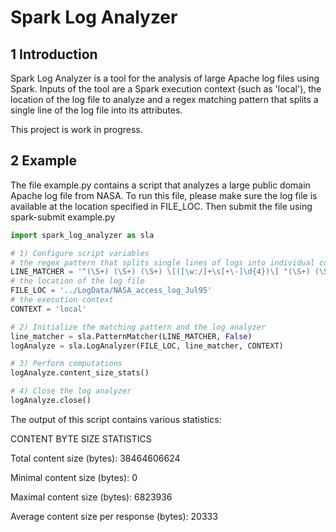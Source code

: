 # Spark Log Analyzer
## 1 Introduction
Spark Log Analyzer is a tool for the analysis of large Apache log files using Spark. 
Inputs of the tool are a Spark execution context (such as 'local'), the location of the log file to analyze and a regex matching pattern that splits a single line of the log file into its attributes.

This project is work in progress.

## 2 Example
The file example.py contains a script that analyzes a large public domain Apache log file from NASA. To run this file, please make
sure the log file is available at the location specified in FILE_LOC. Then submit the file using spark-submit example.py
  
```python
import spark_log_analyzer as sla

# 1) Configure script variables
# the regex pattern that splits single lines of logs into individual components
LINE_MATCHER = '^(\S+) (\S+) (\S+) \[([\w:/]+\s[+\-]\d{4})\] "(\S+) (\S+) (\S+)" (\d{3}) (\d+)'
# the location of the log file
FILE_LOC = '../LogData/NASA_access_log_Jul95'
# the execution context
CONTEXT = 'local'

# 2) Initialize the matching pattern and the log analyzer
line_matcher = sla.PatternMatcher(LINE_MATCHER, False)
logAnalyze = sla.LogAnalyzer(FILE_LOC, line_matcher, CONTEXT)

# 3) Perform computations
logAnalyze.content_size_stats()

# 4) Close the log analyzer
logAnalyze.close()
```

The output of this script contains various statistics:

CONTENT BYTE SIZE STATISTICS 

Total content size (bytes): 38464606624

Minimal content size (bytes): 0

Maximal content size (bytes): 6823936

Average content size per response (bytes): 20333 

